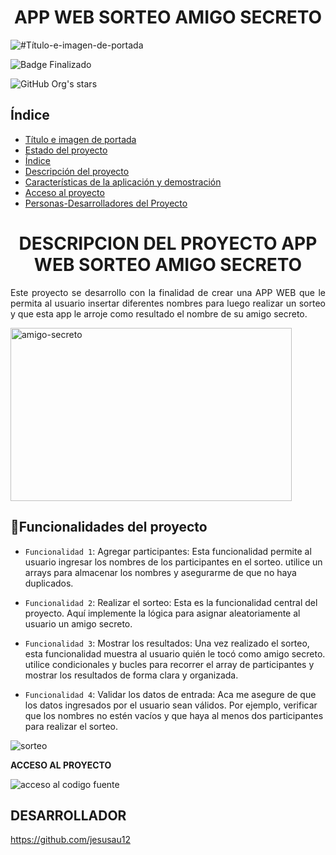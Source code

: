 <h1 align="center"> APP WEB SORTEO AMIGO SECRETO </h1>

![#Título-e-imagen-de-portada](https://github.com/user-attachments/assets/49c1ffb2-74ea-44e4-852f-8ab6836e17da)

![Badge Finalizado](https://img.shields.io/badge/STATUS-FINALIZADO-green)

![GitHub Org's stars](https://img.shields.io/github/stars/camilafernanda?style=social)



## Índice

* [Título e imagen de portada](#Título-e-imagen-de-portada)
* [Estado del proyecto](#Estado-del-proyecto)
* [Índice](#índice)
* [Descripción del proyecto](#descripción-del-proyecto)
* [Características de la aplicación y demostración](#Características-de-la-aplicación-y-demostración)
* [Acceso al proyecto](#acceso-proyecto)
* [Personas-Desarrolladores del Proyecto](#personas-desarrolladores)


<h1 align="center"> DESCRIPCION DEL PROYECTO APP WEB SORTEO AMIGO SECRETO </h1>

<p align="justify">
Este proyecto se desarrollo con la finalidad de crear una APP WEB que le permita al usuario insertar diferentes
nombres para luego realizar un sorteo y que esta app le arroje como resultado el nombre de su amigo secreto.
</p>
<img width="450" height="277" alt="amigo-secreto" src="https://github.com/user-attachments/assets/9ad65943-7f74-4337-8825-402e9389d9ff" />

## :hammer:Funcionalidades del proyecto
- `Funcionalidad 1`: Agregar participantes: Esta funcionalidad permite al usuario ingresar los nombres de los participantes en el sorteo. utilice un arrays para almacenar los nombres y asegurarme de que no haya duplicados.
  
- `Funcionalidad 2`: Realizar el sorteo: Esta es la funcionalidad central del proyecto. Aquí implemente la lógica para asignar aleatoriamente al usuario un amigo secreto.
- `Funcionalidad 3`: Mostrar los resultados: Una vez realizado el sorteo, esta funcionalidad muestra al usuario quién le tocó como amigo secreto. utilice condicionales y bucles para recorrer el array de participantes y mostrar los resultados de forma clara y organizada.
- `Funcionalidad 4`: Validar los datos de entrada: Aca me asegure de que los datos ingresados por el usuario sean válidos. Por ejemplo, verificar que los nombres no estén vacíos y que haya al menos dos participantes para realizar el sorteo.

![sorteo](https://github.com/user-attachments/assets/c8e039d8-c27f-48e9-9086-4424cc5c714f)

**ACCESO AL PROYECTO**

![acceso al codigo fuente](https://github.com/jesusau12/challenge-amigo-secreto-jesus.git)

## DESARROLLADOR
https://github.com/jesusau12
